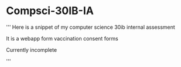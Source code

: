 # Compsci-30IB-IA

'''
Here is a snippet of my computer science 30ib internal assessment

It is a webapp form vaccination consent forms

Currently incomplete

'''

